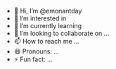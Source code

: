- 👋 Hi, I’m @emonantday
- 👀 I’m interested in
- 🌱 I’m currently learning 
- 💞️ I’m looking to collaborate on ...
- 📫 How to reach me ...
- 😄 Pronouns: ...
- ⚡ Fun fact: ...

<!---
emonantday/emonantday is a ✨ special ✨ repository because its `README.md` (this file) appears on your GitHub profile.
You can click the Preview link to take a look at your changes.
--->
